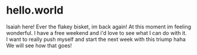 # hello.world

Isaiah here! Ever the flakey bisket, im back again! At this moment im feeling wonderful. 
I have a free weekend and i'd love to see what I can do with it.  
I want to really push myself and start the next week with this triump haha
We will see how that goes! 


